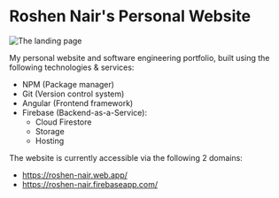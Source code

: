 # Roshen Nair's Personal Website

![The landing page](https://firebasestorage.googleapis.com/v0/b/roshen-nair.appspot.com/o/project-images%2Fpersonal-website.jpg?alt=media&token=a1f65e70-264d-4e47-8632-3d2fd86d5e1b)

My personal website and software engineering portfolio, built using the following technologies & services:
- NPM (Package manager)
- Git (Version control system)
- Angular (Frontend framework)
- Firebase (Backend-as-a-Service): 
	- Cloud Firestore
	- Storage
	- Hosting

The website is currently accessible via the following 2 domains:
- https://roshen-nair.web.app/
- https://roshen-nair.firebaseapp.com/
